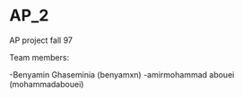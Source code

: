 # AP_2
AP project fall 97

Team members:

-Benyamin Ghaseminia (benyamxn)
-amirmohammad abouei (mohammadabouei)
